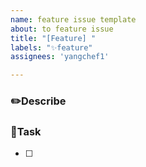 ```yaml
---
name: feature issue template
about: to feature issue
title: "[Feature] "
labels: "✨feature"
assignees: 'yangchef1'

---
```


### ✏️Describe


### 🚀Task
- [ ]
